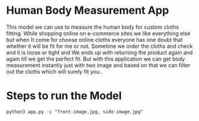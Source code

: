 # Human Body Measurement App
This model we can use to measure the human body for custom cloths fitting. While shopping online on e-commerce sites we like everything else but when It come for choose online cloths everyone has one doubt that whether it will be fit for me or not. Sometime we order the cloths and check and it is loose or tight and We ends up with returning the product again and again till we get the perfect fit. But with this application we can get body measurement instantly just with two image and based on that we can filter out the cloths which will surely fit you..

# Steps to run the Model
```
python3 app.py -i "front-image.jpg, side-image.jpg" 
```
